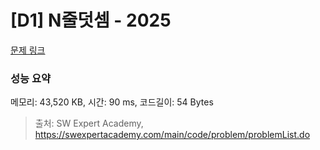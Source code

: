 # [D1] N줄덧셈 - 2025 

[문제 링크](https://swexpertacademy.com/main/code/problem/problemDetail.do?contestProbId=AV5QFZtaAscDFAUq) 

### 성능 요약

메모리: 43,520 KB, 시간: 90 ms, 코드길이: 54 Bytes



> 출처: SW Expert Academy, https://swexpertacademy.com/main/code/problem/problemList.do